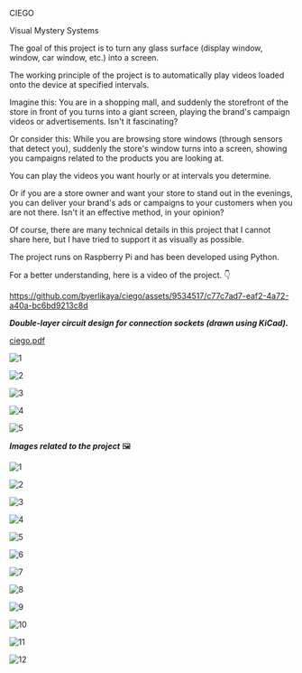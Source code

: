 CIEGO

Visual Mystery Systems

The goal of this project is to turn any glass surface (display window, window, car window, etc.) into a screen.

The working principle of the project is to automatically play videos loaded onto the device at specified intervals.

Imagine this: You are in a shopping mall, and suddenly the storefront of the store in front of you turns into a giant screen, playing the brand's campaign videos or advertisements. Isn't it fascinating?

Or consider this: While you are browsing store windows (through sensors that detect you), suddenly the store's window turns into a screen, showing you campaigns related to the products you are looking at.

You can play the videos you want hourly or at intervals you determine.

Or if you are a store owner and want your store to stand out in the evenings, you can deliver your brand's ads or campaigns to your customers when you are not there. Isn't it an effective method, in your opinion?

Of course, there are many technical details in this project that I cannot share here, but I have tried to support it as visually as possible.

The project runs on Raspberry Pi and has been developed using Python.

For a better understanding, here is a video of the project. 👇

https://github.com/byerlikaya/ciego/assets/9534517/c77c7ad7-eaf2-4a72-a40a-bc6bd9213c8d


<b><i>Double-layer circuit design for connection sockets (drawn using KiCad).</i></b>

[ciego.pdf](https://github.com/byerlikaya/ciego/files/12550504/ciego.pdf)


![1](https://github.com/byerlikaya/ciego/assets/9534517/5c05ee9f-ef4f-4344-b922-22e9c099a65a)

![2](https://github.com/byerlikaya/ciego/assets/9534517/3e8725e9-98dc-407a-818a-601d3b07e94e)

![3](https://github.com/byerlikaya/ciego/assets/9534517/31616012-c3cc-4c38-b4da-596e547c9ce3)

![4](https://github.com/byerlikaya/ciego/assets/9534517/90424a73-e640-4198-8f68-be628e67f638)

![5](https://github.com/byerlikaya/ciego/assets/9534517/2ac96a23-e756-4a7c-bc85-1c3af2fea513)


<b><i>Images related to the project</i></b> 🖼️

![1](https://github.com/byerlikaya/ciego/assets/9534517/29bbdff2-3432-46b7-b777-817fc40ab8d3)

![2](https://github.com/byerlikaya/ciego/assets/9534517/9892db73-0f48-43ce-ad14-c580f4274181)

![3](https://github.com/byerlikaya/ciego/assets/9534517/421a0e4e-4cbd-4ea7-9005-90f5a3b0f1d7)

![4](https://github.com/byerlikaya/ciego/assets/9534517/d761dfa5-151a-4bc7-bec8-ef91649f67ca)

![5](https://github.com/byerlikaya/ciego/assets/9534517/c8156a84-4016-441b-a68e-b72271db1b0c)

![6](https://github.com/byerlikaya/ciego/assets/9534517/c134b896-3dc8-4c81-9825-1fbcf004cab6)

![7](https://github.com/byerlikaya/ciego/assets/9534517/3e40541b-e655-4043-a2e8-c1f0db891663)

![8](https://github.com/byerlikaya/ciego/assets/9534517/86d72e53-9003-4d1c-9819-8dfa5e29eda8)

![9](https://github.com/byerlikaya/ciego/assets/9534517/ab8cd754-1800-487a-9a75-eb96efdf614a)

![10](https://github.com/byerlikaya/ciego/assets/9534517/9d10b21c-4176-4291-b460-589dfa21e87b)

![11](https://github.com/byerlikaya/ciego/assets/9534517/6b868753-bceb-4348-a50f-19604766fef3)

![12](https://github.com/byerlikaya/ciego/assets/9534517/9930d873-7a11-4a16-99d9-93f99c51eb0b)




